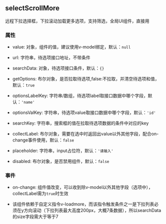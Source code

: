 ## selectScrollMore
远程下拉选择框，下拉滚动加载更多选项，支持筛选，全局UI组件，直接用

### 属性
* value: 对象，组件的值，建议使用v-model绑定，默认：`null`

* url: 字符串，待选项接口地址，不带条件

* searchData: 对象，待选项接口条件，默认：`{}`

* getOptions: 布尔对象，是否拉取待选项,false:不拉取，并清空待选项和值，默认：`true`

* optionsLabelKey: 字符串/数组，待选项label取接口数据中哪个字段，默认：`'name'`

* optionsValKey: 字符串，待选项value取接口数据中哪个字段，默认：`'id'`

* searchKey: 字符串，搜索框的值在拉取待选项数据的条件中对应的key

* collectLabel: 布尔对象，需要在选中时返回出value以外其他字段，配合on-change事件使用，默认：`false`

* placeholder: 字符串，input占位符，默认：`'请输入'`

* disabled: 布尔对象，是否禁用组件，默认：`false`

### 事件
* on-change: 组件值改变，可以收到除v-model以外其他字段（选项中），collectLabel需为`true`时生效

* 该组件依赖于自定义指令v-loadmore，而该指令触发条件之一是下拉列表必须在y方向滚动（下拉列表最大高度200px，大概7条数据），所以searchData的size字段需大于等于7